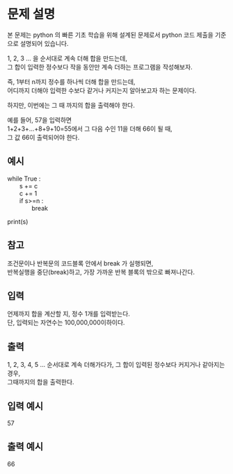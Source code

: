 # 문제 설명

본 문제는 python 의 빠른 기초 학습을 위해 설계된 문제로서 python 코드 제출을 기준으로 설명되어 있습니다.

1, 2, 3 ... 을 순서대로 계속 더해 합을 만드는데,  
그 합이 입력한 정수보다 작을 동안만 계속 더하는 프로그램을 작성해보자.

즉, 1부터 n까지 정수를 하나씩 더해 합을 만드는데,  
어디까지 더해야 입력한 수보다 같거나 커지는지 알아보고자 하는 문제이다.

하지만, 이번에는 그 때 까지의 합을 출력해야 한다.

예를 들어, 57을 입력하면  
1+2+3+...+8+9+10=55에서 그 다음 수인 11을 더해 66이 될 때,  
그 값 66이 출력되어야 한다.

## 예시

while True :  
  s += c  
  c += 1  
  if s>=n :  
    break

print(s)

## 참고

조건문이나 반복문의 코드블록 안에서 break 가 실행되면,  
반복실행을 중단(break)하고, 가장 가까운 반복 블록의 밖으로 빠져나간다.

## 입력

언제까지 합을 계산할 지, 정수 1개를 입력받는다.  
단, 입력되는 자연수는 100,000,000이하이다.

## 출력

1, 2, 3, 4, 5 ... 순서대로 계속 더해가다가, 그 합이 입력된 정수보다 커지거나 같아지는 경우,  
그때까지의 합을 출력한다.

## 입력 예시

57

## 출력 예시

66
